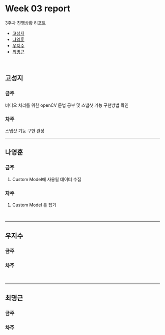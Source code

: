 # Week 03 report

3주차 진행상황 리포트

- [고성지](#고성지)
- [나영훈](#나영훈)
- [우지수](#우지수)
- [최명근](#최명근)

<br>


## 고성지
### 금주
비디오 처리를 위한 openCV 문법 공부 및 스냅샷 기능 구현방법 확인
### 차주
스냅샷 기능 구현 완성
<br>

-----
## 나영훈
### 금주
1. Custom Model에 사용될 데이터 수집

### 차주
1. Custom Model 틀 잡기

<br>

-----

## 우지수
### 금주
### 차주
<br>

-----
## 최명근
### 금주

### 차주

<br>
